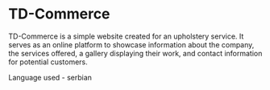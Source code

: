 # TD-Commerce

TD-Commerce is a simple website created for an upholstery service. It serves as an online platform to showcase information about the company, the services offered, a gallery displaying their work, and contact information for potential customers.

Language used - serbian
